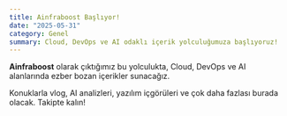 ```yaml
---
title: Ainfraboost Başlıyor!
date: "2025-05-31"
category: Genel
summary: Cloud, DevOps ve AI odaklı içerik yolculuğumuza başlıyoruz!
---
```


**Ainfraboost** olarak çıktığımız bu yolculukta, Cloud, DevOps ve AI alanlarında ezber bozan içerikler sunacağız.

Konuklarla vlog, AI analizleri, yazılım içgörüleri ve çok daha fazlası burada olacak. Takipte kalın!